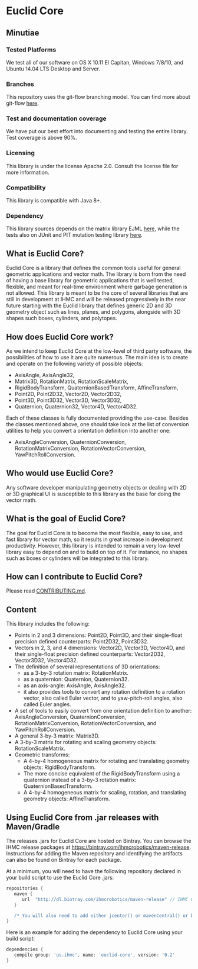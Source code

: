# Euclid Core

## Minutiae

### Tested Platforms
We test all of our software on OS X 10.11 El Capitan, Windows 7/8/10, and Ubuntu 14.04 LTS Desktop and Server.

### Branches
This repository uses the git-flow branching model. You can find more about git-flow [here](https://www.atlassian.com/git/tutorials/comparing-workflows/feature-branch-workflow).

### Test and documentation coverage
We have put our best effort into documenting and testing the entire library. Test coverage is above 90%. 

### Licensing
This library is under the license Apache 2.0. Consult the license file for more information.

### Compatibility
This library is compatible with Java 8+.

### Dependency
This library sources depends on the matrix library EJML [here](http://ejml.org/), while the tests also on JUnit and PIT mutation testing library [here](http://pitest.org/).

## What is Euclid Core?
Euclid Core is a library that defines the common tools useful for general geometric applications and vector math.
The library is born from the need of having a base library for geometric applications that is well tested, flexible, and meant for real-time environment where
garbage generation is not allowed.
This library is meant to be the core of several libraries that are still in development at IHMC and will be released progressively in the near future starting
with the Euclid library that defines generic 2D and 3D geometry object such as lines, planes, and polygons, alongside with 
3D shapes such boxes, cylinders, and polytopes.

## How does Euclid Core work?
As we intend to keep Euclid Core at the low-level of third party software, the possibilities of how to use it are quite numerous.
The main idea is to create and operate on the following variety of possible objects:
- AxisAngle, AxisAngle32,
- Matrix3D, RotationMatrix, RotationScaleMatrix,
- RigidBodyTransform, QuaternionBasedTransform, AffineTransform,
- Point2D, Point2D32, Vector2D, Vector2D32,
- Point3D, Point3D32, Vector3D, Vector3D32,
- Quaternion, Quaternion32, Vector4D, Vector4D32.

Each of these classes is fully documented providing the use-case.
Besides the classes mentioned above, one should take look at the list of conversion utilities to help you convert a orientation definition into another one:
- AxisAngleConversion, QuaternionConversion, RotationMatrixConversion, RotationVectorConversion, YawPitchRollConversion.

## Who would use Euclid Core?
Any software developer manipulating geometry objects or dealing with 2D or 3D graphical UI is susceptible to this library as the base for doing the vector math.

## What is the goal of Euclid Core?
The goal for Euclid Core is to become the most flexible, easy to use, and fast library for vector math, so it results in great increase in development productivity. 
However, this library is intended to remain a very low-level library easy to depend on and to build on top of it.
For instance, no shapes such as boxes or cylinders will be integrated to this library.

## How can I contribute to Euclid Core?
Please read [CONTRIBUTING.md](https://github.com/ihmcrobotics/euclid-core/blob/develop/CONTRIBUTING.md).

## Content
This library includes the following:
- Points in 2 and 3 dimensions: Point2D, Point3D, and their single-float precision defined counterparts: Point2D32, Point3D32.
- Vectors in 2, 3, and 4 dimensions: Vector2D, Vector3D, Vector4D, and their single-float precision defined counterparts: Vector2D32, Vector3D32, Vector4D32.
- The definition of several representations of 3D orientations:
	- as a 3-by-3 rotation matrix: RotationMatrix.
	- as a quaternion: Quaternion, Quaternion32.
	- as an axis-angle: AxisAngle, AxisAngle32.
	- it also provides tools to convert any rotation definition to a rotation vector, also called Euler vector, and to yaw-pitch-roll angles, also called Euler angles.
- A set of tools to easily convert from one orientation definition to another: AxisAngleConversion, QuaternionConversion, RotationMatrixConversion, RotationVectorConversion, and YawPitchRollConversion.
- A general 3-by-3 matrix: Matrix3D.
- A 3-by-3 matrix for rotating and scaling geometry objects: RotationScaleMatrix.
- Geometric transforms:
	 - A 4-by-4 homogeneous matrix for rotating and translating geometry objects: RigidBodyTransform.
	 - The more concise equivalent of the RigidBodyTransform using a quaternion instead of a 3-by-3 rotation matrix: QuaternionBasedTransform.
	 - A 4-by-4 homogeneous matrix for scaling, rotation, and translating geometry objects: AffineTransform.

## Using Euclid Core from .jar releases with Maven/Gradle
The releases .jars for Euclid Core are hosted on Bintray.
You can browse the IHMC release packages at https://bintray.com/ihmcrobotics/maven-release.
Instructions for adding the Maven repository and identifying the artifacts can also be found on Bintray for each package.

At a minimum, you will need to have the following repository declared in your build script to use the Euclid Core .jars:

```gradle
repositories {
   maven {
      url  "http://dl.bintray.com/ihmcrobotics/maven-release" // IHMC Code releases
   }

   /* You will also need to add either jcenter() or mavenCentral() or both, depending on your preference */
}
```

Here is an example for adding the dependency to Euclid Core using your build script:
```gradle
dependencies {
   compile group: 'us.ihmc', name: 'euclid-core', version: '0.2'
}
```
